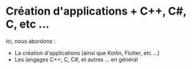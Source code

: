 # Création d'applications + C++, C#, C, etc ... 

Ici, nous abordons : 
- La création d'applications (ainsi que Kotlin, Flutter, etc ...)
- Les langages C++, C, C#, et autres ... en général 